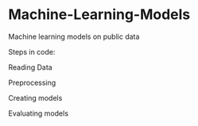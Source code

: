 # Machine-Learning-Models
Machine learning models on public data



Steps in code:

Reading Data

Preprocessing

Creating models

Evaluating models
